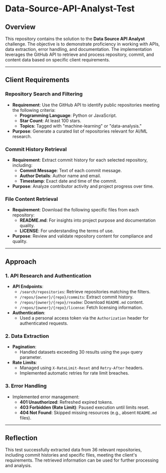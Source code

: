 # Data-Source-API-Analyst-Test

## Overview
This repository contains the solution to the **Data Source API Analyst** challenge. The objective is to demonstrate proficiency in working with APIs, data extraction, error handling, and documentation. The implementation leverages the GitHub API to retrieve and process repository, commit, and content data based on specific client requirements.

---

## Client Requirements

### **Repository Search and Filtering**
- **Requirement**: Use the GitHub API to identify public repositories meeting the following criteria:
  - **Programming Language**: Python or JavaScript.
  - **Star Count**: At least 100 stars.
  - **Topics**: Tagged with "machine-learning" or "data-analysis."
- **Purpose**: Generate a curated list of repositories relevant for AI/ML research.

### **Commit History Retrieval**

- **Requirement**: Extract commit history for each selected repository, including:
  - **Commit Message**: Text of each commit message.
  - **Author Details**: Author name and email.
  - **Timestamp**: Exact date and time of the commit.
- **Purpose**: Analyze contributor activity and project progress over time.

### **File Content Retrieval**

- **Requirement**: Download the following specific files from each repository:
  - **README.md**: For insights into project purpose and documentation quality.
  - **LICENSE**: For understanding the terms of use.
- **Purpose**: Review and validate repository content for compliance and quality.

---

## Approach

### 1. API Research and Authentication
- **API Endpoints**:
  - `/search/repositories`: Retrieve repositories matching the filters.
  - `/repos/{owner}/{repo}/commits`: Extract commit history.
  - `/repos/{owner}/{repo}/readme`: Download `README.md` content.
  - `/repos/{owner}/{repo}/license`: Fetch licensing information.
- **Authentication**:
  - Used a personal access token via the `Authorization` header for authenticated requests.

### 2. Data Extraction
- **Pagination**:
  - Handled datasets exceeding 30 results using the `page` query parameter.
- **Rate Limits**:
  - Managed using `X-RateLimit-Reset` and `Retry-After` headers.
  - Implemented automatic retries for rate limit breaches.

### 3. Error Handling
- Implemented error management:
  - **401 Unauthorized**: Refreshed expired tokens.
  - **403 Forbidden (Rate Limit)**: Paused execution until limits reset.
  - **404 Not Found**: Skipped missing resources (e.g., absent `README.md` files).

 ---

## Reflection
This test successfully extracted data from 36 relevant repositories, including commit histories and specific files, meeting the client's requirements. The retrieved information can be used for further processing and analysis.
